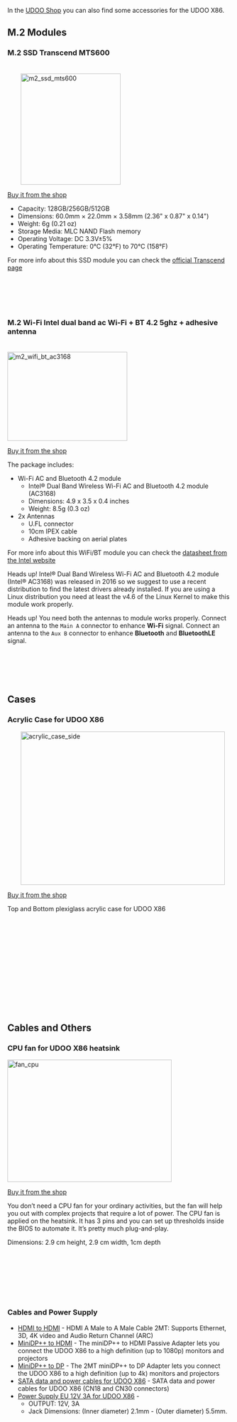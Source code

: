 In the [UDOO Shop](http://shop.udoo.org/) you can also find some accessories for the UDOO X86.

## M.2 Modules

### M.2 SSD Transcend MTS600

<img src="../img/accessories/m2_ssd_mts600.jpg" alt="m2_ssd_mts600" class="img-responsive pull-right" height="250px" width="225px" style="margin-left:30px;margin-top:20px">

[Buy it from the shop](http://shop.udoo.org/m-2-ssd-transcend-mts600.html)

* Capacity: 128GB/256GB/512GB
* Dimensions: 60.0mm × 22.0mm × 3.58mm (2.36" x 0.87" x 0.14")
* Weight: 6g (0.21 oz)
* Storage Media: MLC NAND Flash memory
* Operating Voltage: DC 3.3V±5%
* Operating Temperature: 0°C (32°F) to 70°C (158°F)

For more info about this SSD module you can check the [official Transcend page](https://www.transcend-info.com/Products/No-643)

<br/>
<br/>
<br/>
<br/>

### M.2 Wi-Fi Intel dual band ac Wi-Fi + BT 4.2 5ghz + adhesive antenna

<img src="../img/accessories/m2_wifi_bt_ac3168.jpg" alt="m2_wifi_bt_ac3168" class="img-responsive pull-right" height="200px" width="270px" style="margin-right:30px;margin-top:20px">

[Buy it from the shop](http://shop.udoo.org/m-2-wi-fi-intel-dual-band-ac-wi-fi-bt-4-0-5ghz-antenna-adhesive.html)

The package includes:
* Wi-Fi AC and Bluetooth 4.2 module
  * Intel® Dual Band Wireless Wi-Fi AC and Bluetooth 4.2 module (AC3168)
  * Dimensions: 4.9 x 3.5 x 0.4 inches
  * Weight: 8.5g (0.3 oz)
* 2x Antennas
  * U.FL connector
  * 10cm IPEX cable
  * Adhesive backing on aerial plates

For more info about this WiFi/BT module you can check the [datasheet from the Intel website](http://www.intel.com/content/www/us/en/wireless-products/dual-band-wireless-ac-3168-brief.html)

<span class="label label-warning">Heads up!</span> Intel® Dual Band Wireless Wi-Fi AC and Bluetooth 4.2 module (Intel® AC3168) was released in 2016 so we suggest to use a recent distribution to find the latest drivers already installed. If you are using a Linux distribution you need at least the v4.6 of the Linux Kernel to make this module work properly.

<span class="label label-warning">Heads up!</span> You need both the antennas to module works properly. Connect an antenna to the `Main A` connector to enhance **Wi-Fi** signal. Connect an antenna to the `Aux B` connector to enhance **Bluetooth** and **BluetoothLE** signal.


<br/>
<br/>
<br/>
<br/>

## Cases

### Acrylic Case for UDOO X86

<img src="../img/accessories/acrylic_case_side.jpg" alt="acrylic_case_side" class="img-responsive pull-right" height="345px" width="460px" style="margin-left:30px;">

[Buy it from the shop](http://shop.udoo.org/acrylic-case-for-udoo-x86.html)

Top and Bottom plexiglass acrylic case for UDOO X86

<br/>
<br/>
<br/>
<br/>
<br/>
<br/>
<br/>
<br/>
<br/>
<br/>
<br/>
<br/>

## Cables and Others

### CPU fan for UDOO X86 heatsink

<img src="../img/accessories/fan_cpu.jpg" alt="fan_cpu" class="img-responsive pull-right" height="275px" width="370px" style="margin-right:30px;">

[Buy it from the shop](http://shop.udoo.org/cpu-fan-for-udoo-x86-heatsink.html)

You don’t need a CPU fan for your ordinary activities, but the fan will help you out with complex projects that require a lot of power. The CPU fan is applied on the heatsink. It has 3 pins and you can set up thresholds inside the BIOS to automate it. It’s pretty much plug-and-play.

Dimensions: 2.9 cm height, 2.9 cm width, 1cm depth

</br>
</br>
</br>
</br>
</br>
</br>

### Cables and Power Supply

* [HDMI to HDMI](http://shop.udoo.org/cable-hdmi-to-hdmi.html) -
HDMI A Male to A Male Cable 2MT: Supports Ethernet, 3D, 4K video and Audio Return Channel (ARC)
* [MiniDP++ to HDMI](http://shop.udoo.org/cable-minidp-to-hdmi.html) -
The miniDP++ to HDMI Passive Adapter lets you connect the UDOO X86 to a high definition (up to 1080p) monitors and projectors
* [MiniDP++ to DP](http://shop.udoo.org/cable-minidp-to-dp.html) -
The 2MT miniDP++ to DP Adapter lets you connect the UDOO X86 to a high definition (up to 4k) monitors and projectors
* [SATA data and power cables for UDOO X86](http://shop.udoo.org/sata-data-and-power-cables-for-udoo-x86.html) -
SATA data and power cables for UDOO X86 (CN18 and CN30 connectors)
* [Power Supply EU 12V 3A for UDOO X86](http://shop.udoo.org/accessories/power-adapter-eu.html) -
  * OUTPUT: 12V, 3A
  * Jack Dimensions: (Inner diameter) 2.1mm - (Outer diameter) 5.5mm.

